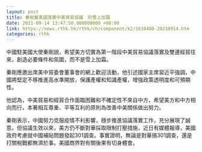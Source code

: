 ```yaml
---
layout: post
title: 秦剛冀美國落實中美貿易協議　別雪上加霜
date: 2021-09-14 13:47:50.000000000 +08:00
link: https://news.rthk.hk/rthk/ch/component/k2/1610480-20210914.htm
categories: rthk
---
```


中國駐美國大使秦剛說，希望美方切實為第一階段中美貿易協議落實及雙邊經貿往來，創造必要條件和氛圍，而不是雪上加霜。

秦剛應邀出席美中貿委會董事會的網上歡迎活動，他引述國家主席習近平強調，中國將堅定不移推進高水準開放，保護產權和知識產權，增強政策透明度和可預期性。

他認為，中美貿易和經貿合作面臨困難和不確定性不來自中方，希望美方和中方相向而行，本著相互尊重、平等互利的原則為改善中美關係做出努力。

秦剛表示，中國努力克服疫情不利影響，穩步推進協議落實工作，充分展現了誠意。但協議生效以來，美方仍不斷對華採取限制打壓措施，近日有媒體報導，美國政府考慮就中國補貼問題發起301調查。事實證明，無論是對華搞301調查，還是打關稅戰都無濟於事。美國商界對有關後果有切身體會。
